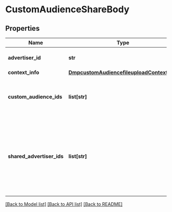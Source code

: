 # CustomAudienceShareBody

## Properties
Name | Type | Description | Notes
------------ | ------------- | ------------- | -------------
**advertiser_id** | **str** | Operator advertiser ID. | [required] 
**context_info** | [**DmpcustomAudiencefileuploadContextInfo**](DmpcustomAudiencefileuploadContextInfo.md) |  | [optional] 
**custom_audience_ids** | **list[str]** | Custom audiences that you want to share. Size: 1-10. | [required] 
**shared_advertiser_ids** | **list[str]** | Advertisers that you want to share audiences with. They must be in the same Business Center as you. Size: 1-10. | [required] 

[[Back to Model list]](../README.md#documentation-for-models) [[Back to API list]](../README.md#documentation-for-api-endpoints) [[Back to README]](../README.md)

